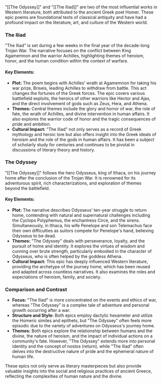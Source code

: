 "[[The Odyssey]]" and "[[The Iliad]]" are two of the most influential works in Western literature, both attributed to the ancient Greek poet Homer. These epic poems are foundational texts of classical antiquity and have had a profound impact on the literature, art, and culture of the Western world.

### The Iliad
"The Iliad" is set during a few weeks in the final year of the decade-long Trojan War. The narrative focuses on the conflict between King Agamemnon and the warrior Achilles, highlighting themes of heroism, honor, and the human condition within the context of warfare.

#### Key Elements:
- **Plot:** The poem begins with Achilles’ wrath at Agamemnon for taking his war prize, Briseis, leading Achilles to withdraw from battle. This act changes the fortunes of the Greek forces. The epic covers various battlefield exploits, the heroics of other warriors like Hector and Ajax, and the direct involvement of gods such as Zeus, Hera, and Athena.
- **Themes:** Central themes include the glory and horror of war, the role of fate, the wrath of Achilles, and divine intervention in human affairs. It also explores the warrior code of honor and the tragic consequences of pride and ambition.
- **Cultural Impact:** "The Iliad" not only serves as a record of Greek mythology and heroic lore but also offers insight into the Greek ideals of heroism and the role of the gods in human affairs. It has been a subject of scholarly study for centuries and continues to be pivotal in discussions of literary theory and history.

### The Odyssey
"[[The Odyssey]]" follows the hero Odysseus, king of Ithaca, on his journey home after the conclusion of the Trojan War. It is renowned for its adventurous spirit, rich characterizations, and exploration of themes beyond the battlefield.

#### Key Elements:
- **Plot:** The narrative describes Odysseus’ ten-year struggle to return home, contending with natural and supernatural challenges including the Cyclops Polyphemus, the enchantress Circe, and the sirens. Simultaneously, in Ithaca, his wife Penelope and son Telemachus face their own difficulties as suitors compete for Penelope's hand, believing Odysseus to be dead.
- **Themes:** "The Odyssey" deals with perseverance, loyalty, and the pursuit of home and identity. It explores the virtues of wisdom and cunning over brute strength, particularly embodied in the character of Odysseus, who is often helped by the goddess Athena.
- **Cultural Impact:** This epic has deeply influenced Western literature, providing the archetype of the journey home, which has been reused and adapted across countless narratives. It also examines the roles and expectations of heroism, family, and society.

### Comparison and Contrast
- **Focus:** "The Iliad" is more concentrated on the events and ethics of war, whereas "The Odyssey" is a complex tale of adventure and personal growth occurring after a war.
- **Structure and Style:** Both epics employ dactylic hexameter and utilize the Homeric similes and epithets, but "The Odyssey" often feels more episodic due to the variety of adventures on Odysseus's journey home.
- **Themes:** Both epics explore the relationship between humans and the divine, the nature of heroism, and the impact of individual actions on a community's fate. However, "The Odyssey" extends more into personal identity and the concept of nostos (return), while "The Iliad" often delves into the destructive nature of pride and the ephemeral nature of human life.

These epics not only serve as literary masterpieces but also provide valuable insights into the social and religious practices of ancient Greece, reflecting the complexities of human nature and the divine.